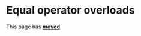 # Equal operator overloads

This page has [**moved**](https://lib-docs.delphidabbler.com/MD5/1/API/TPJMD5Digest-Equal)
